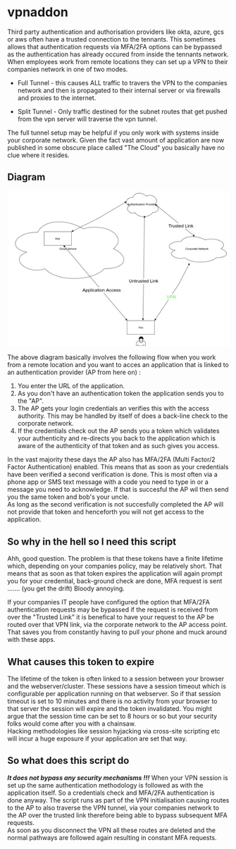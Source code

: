 # vpnaddon

Third party authentication and authorisation providers like okta, azure, gcs or aws often have a trusted connection to the tennants. This sometimes allows that authentication requests via MFA/2FA options can be bypassed as the authentication has already occured from inside the tennants network.  
When employees work from remote locations they can set up a VPN to their companies network in one of two modes.

* Full Tunnel - this causes ALL traffic to travers the VPN to the companies network and then is propagated to their internal server or via firewalls and proxies to the internet.  

* Split Tunnel - Only traffic destined for the subnet routes that get pushed from the vpn server will traverse the vpn tunnel.

The full tunnel setup may be helpful if you only work with systems inside your corporate network. Given the fact vast amount of application are now published in some obscure place called "The Cloud" you basically have no clue where it resides.

## Diagram

![Image](./assets/access_diagram.jpg)

The above diagram basically involves the following flow when you  work from a remote location and you want to acces an application that is linked to an authentication provider (AP from here on) :

1. You enter the URL of the application.
2. As you don't have an authentication token the application sends you to the "AP".
3. The AP gets your login credentials an verifies this with the access authority. This may be handled by itself of does a back-line check to the corporate network.
4. If the credentials check out the AP sends you a token which validates your authenticity and re-directs you back to the application which is aware of the authenticity of that token and as such gives you access.

In the vast majority these days the AP also has MFA/2FA (Multi Factor/2 Factor Authentication) enabled. This means that as soon as your credentials have been verified a second verification is done. This is most often via a phone app or SMS text message with a code you need to type in or a message you need to acknowledge. If that is succesful the AP wil then send you the same token and bob's your uncle.  
As long as the second verification is not succesfully completed the AP will not provide that token and henceforth you will not get access to the application.

## So why in the hell so I need this script

Ahh, good question. The problem is that these tokens have a finite lifetime which, depending on your companies policy, may be relatively short. That means that as soon as that token expires the application will again prompt you for your credential, back-ground check are done, MFA request is sent ....... (you get the drift) Bloody annoying.  

If your companies IT people have configured the option that MFA/2FA authentication requests may be bypassed if the request is received from over the "Trusted Link" it is benefical to have your request to the AP be routed over that VPN link, via the corporate network to the AP access point. That saves you from constantly having to pull your phone and muck around with these apps.

## What causes this token to expire

The lifetime of the token is often linked to a session between your browser and the webserver/cluster. These sessions have a session timeout which is configurable per application running on that webserver. So if that session timeout is set to 10 minutes and there is no activity from your browser to that server the session will expire and the token invalidated. You might argue that the session time can be set to 8 hours or so but your security folks would come after you with a chainsaw.  
Hacking methodologies like session hyjacking via cross-site scripting etc will incur a huge exposure if your application are set that way.

## So what does this script do

___It does not bypass any security mechanisms !!!___
When your VPN session is set up the same authentication methodology is followed as with the application itself. So a credentials check and MFA/2FA authentication is done anyway. The script runs as part of the VPN initialisation causing routes to the AP to also traverse the VPN tunnel, via your companies network to the AP over the trusted link therefore being able to bypass subsequent MFA requests.  
As soon as you disconnect the VPN all these routes are deleted and the normal pathways are followed again resulting in constant MFA requests.
